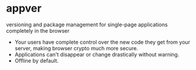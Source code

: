 # appver

versioning and package management for single-page applications
completely in the browser

* Your users have complete control over the new code they get from your server,
making browser crypto much more secure.
* Applications can't disappear or change drastically without warning.
* Offline by default.


